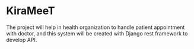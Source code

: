# KiraMeeT
The project will help in health organization to handle patient appointment with doctor, and this system will be created with Django rest framework to develop API.
